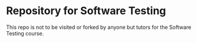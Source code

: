 # Repository for Software Testing

This repo is not to be visited or forked by anyone but tutors for the Software Testing course.
